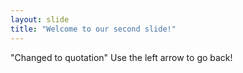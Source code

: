 ```yaml
---
layout: slide
title: "Welcome to our second slide!"
---
```

"Changed to quotation"
Use the left arrow to go back!
